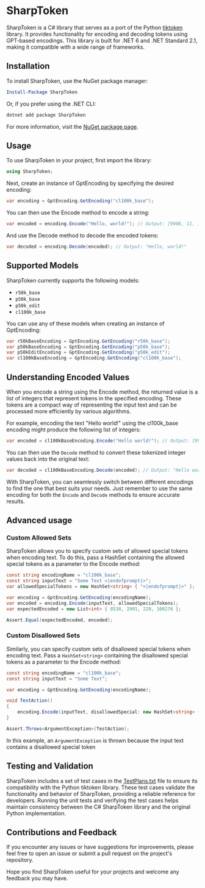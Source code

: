 # SharpToken

SharpToken is a C# library that serves as a port of the Python [tiktoken](https://github.com/openai/tiktoken) library. It provides functionality for encoding and decoding tokens using GPT-based encodings. This library is built for .NET 6 and .NET Standard 2.1, making it compatible with a wide range of frameworks.

## Installation

To install SharpToken, use the NuGet package manager:

```powershell
Install-Package SharpToken
```
Or, if you prefer using the .NET CLI:
```powershell
dotnet add package SharpToken
```
For more information, visit the [NuGet package page](https://www.nuget.org/packages/SharpToken).


## Usage

To use SharpToken in your project, first import the library:
```csharp
using SharpToken;
```
Next, create an instance of GptEncoding by specifying the desired encoding:
```csharp
var encoding = GptEncoding.GetEncoding("cl100k_base");
```

You can then use the Encode method to encode a string:
```csharp
var encoded = encoding.Encode("Hello, world!"); // Output: [9906, 11, 1917, 0]
```
And use the Decode method to decode the encoded tokens:
```csharp
var decoded = encoding.Decode(encoded); // Output: "Hello, world!"
```

## Supported Models
SharpToken currently supports the following models:
* `r50k_base`
* `p50k_base`
* `p50k_edit`
* `cl100k_base`

You can use any of these models when creating an instance of GptEncoding:

```csharp
var r50kBaseEncoding = GptEncoding.GetEncoding("r50k_base");
var p50kBaseEncoding = GptEncoding.GetEncoding("p50k_base");
var p50kEditEncoding = GptEncoding.GetEncoding("p50k_edit");
var cl100kBaseEncoding = GptEncoding.GetEncoding("cl100k_base");
```

## Understanding Encoded Values
When you encode a string using the Encode method, the returned value is a list of integers that represent tokens in the specified encoding. These tokens are a compact way of representing the input text and can be processed more efficiently by various algorithms.

For example, encoding the text "Hello world!" using the cl100k_base encoding might produce the following list of integers:

```csharp
var encoded = cl100kBaseEncoding.Encode("Hello world!"); // Output: [9906, 1917, 0]
```
You can then use the `Decode` method to convert these tokenized integer values back into the original text:

```csharp
var decoded = cl100kBaseEncoding.Decode(encoded); // Output: "Hello world!"
```

With SharpToken, you can seamlessly switch between different encodings to find the one that best suits your needs. Just remember to use the same encoding for both the `Encode` and `Decode` methods to ensure accurate results.

## Advanced usage
### Custom Allowed Sets
   SharpToken allows you to specify custom sets of allowed special tokens when encoding text. To do this, pass a HashSet<string> containing the allowed special tokens as a parameter to the Encode method:
```csharp
const string encodingName = "cl100k_base";
const string inputText = "Some Text <|endofprompt|>";
var allowedSpecialTokens = new HashSet<string> { "<|endofprompt|>" };

var encoding = GptEncoding.GetEncoding(encodingName);
var encoded = encoding.Encode(inputText, allowedSpecialTokens);
var expectedEncoded = new List<int> { 8538, 2991, 220, 100276 };

Assert.Equal(expectedEncoded, encoded);
```
### Custom Disallowed Sets
Similarly, you can specify custom sets of disallowed special tokens when encoding text. Pass a `HashSet<string>` containing the disallowed special tokens as a parameter to the Encode method:
```csharp
const string encodingName = "cl100k_base";
const string inputText = "Some Text";

var encoding = GptEncoding.GetEncoding(encodingName);

void TestAction()
{
    encoding.Encode(inputText, disallowedSpecial: new HashSet<string> { "Some" });
}

Assert.Throws<ArgumentException>(TestAction);
```
In this example, an `ArgumentException` is thrown because the input text contains a disallowed special token

## Testing and Validation

SharpToken includes a set of test cases in the [TestPlans.txt](SharpToken.Tests/data/TestPlans.txt) file to ensure its compatibility with the Python tiktoken library. These test cases validate the functionality and behavior of SharpToken, providing a reliable reference for developers. Running the unit tests and verifying the test cases helps maintain consistency between the C# SharpToken library and the original Python implementation.

## Contributions and Feedback
If you encounter any issues or have suggestions for improvements, please feel free to open an issue or submit a pull request on the project's repository.

Hope you find SharpToken useful for your projects and welcome any feedback you may have.
